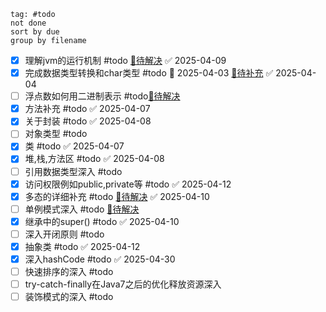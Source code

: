 ```tasks
tag: #todo
not done
sort by due
group by filename
```

- [x] 理解jvm的运行机制 #todo [🔗待解决](Java环境.md#jvm-todo) ✅ 2025-04-09
- [x] 完成数据类型转换和char类型 #todo 📅 2025-04-03  [🔗待补充](基本数据类型.md#char-todo) ✅ 2025-04-04
- [ ] 浮点数如何用二进制表示 #todo[🔗待解决](基本数据类型.md#float-todo)
- [x] 方法补充 #todo ✅ 2025-04-07
- [x] 关于封装 #todo ✅ 2025-04-08
- [ ] 对象类型 #todo 
- [x] 类 #todo ✅ 2025-04-07
- [x] 堆,栈,方法区 #todo ✅ 2025-04-08
- [ ] 引用数据类型深入 #todo 
- [x] 访问权限例如public,private等 #todo ✅ 2025-04-12
- [x] 多态的详细补充 #todo [🔗待解决](多态.md#Polymorphism-todo) ✅ 2025-04-10
- [ ] 单例模式深入 #todo [🔗待解决](单例模式初识.md#singleton-todo)
- [x] 继承中的super() #todo ✅ 2025-04-10
- [ ] 深入开闭原则 #todo 
- [x] 抽象类 #todo ✅ 2025-04-12
- [x] 深入hashCode #todo ✅ 2025-04-30
- [ ] 快速排序的深入 #todo 
- [ ] try-catch-finally在Java7之后的优化释放资源深入
- [ ] 装饰模式的深入 #todo 